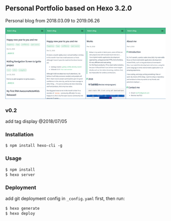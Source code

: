 Personal Portfolio based on Hexo 3.2.0
--------------------------

Personal blog from 2018.03.09 to 2019.06.26

![screen shots](mobileshots2.png)

### v0.2

add tag display @2018/07/05


### Installation

```
$ npm install hexo-cli -g
```

### Usage

```
$ npm install
$ hexo server
```

### Deployment

add git deployment config in `_config.yaml` first, then run:

```
$ hexo generate
$ hexo deploy
```
